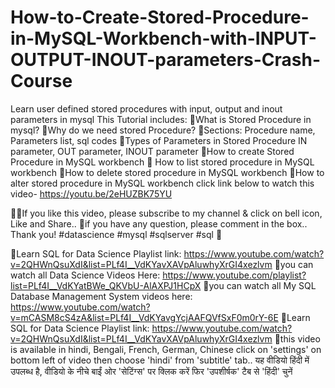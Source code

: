 # How-to-Create-Stored-Procedure-in-MySQL-Workbench-with-INPUT-OUTPUT-INOUT-parameters-Crash-Course
Learn user defined stored procedures with input, output and inout parameters in mysql
This Tutorial includes:
💙What is Stored Procedure in mysql?
💙Why do we need stored Procedure?
💙Sections: Procedure name, Parameters list,   sql codes
💙Types of Parameters in Stored Procedure
IN parameter, OUT parameter, INOUT parameter
💙How to create Stored Procedure in MySQL workbench
💙 How to list stored procedure in MySQL workbench
💙How to delete stored procedure in MySQL workbench
💙How to alter stored procedure in MySQL workbench
click link below to watch this video-
https://youtu.be/2eHUZBK75YU

💚💙If you like this video, please subscribe to my channel & click on bell icon, Like and Share.. 💙if you have any question, please comment in the box.. Thank you!
#datascience #mysql #sqlserver #sql 💚

🧡Learn SQL for Data Science Playlist link:
https://www.youtube.com/watch?v=2QHWnQsuXdI&list=PLf4I__VdKYavXAVpAluwhyXrGI4xezlvm
🧡you can watch all Data Science Videos Here:
https://www.youtube.com/playlist?list=PLf4I__VdKYatBWe_QKVbU-AlAXPJ1HCpX
🧡you can watch all My SQL Database Management System videos here: https://www.youtube.com/watch?v=mCASM8cS4zA&list=PLf4I__VdKYavgYcjAAFQVfSxF0m0rY-6E
🧡Learn SQL for Data Science Playlist link:
https://www.youtube.com/watch?v=2QHWnQsuXdI&list=PLf4I__VdKYavXAVpAluwhyXrGI4xezlvm
💚this video is available in hindi, Bengali, French, German, Chinese click on 'settings' on bottom left of video then choose 'hindi' from 'subtitle' tab.. 
यह वीडियो हिंदी में उपलब्ध है, वीडियो के नीचे बाईं ओर 'सेटिंग्स' पर क्लिक करें फिर 'उपशीर्षक' टैब से 'हिंदी' चुनें
